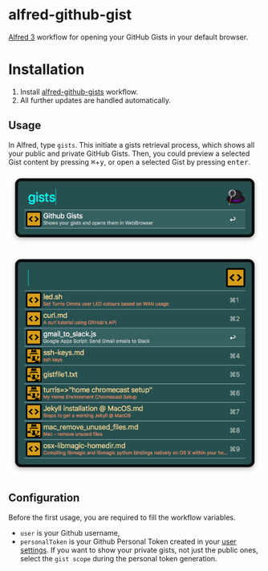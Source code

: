 # alfred-github-gist
[Alfred 3][1] workflow for opening your GitHub Gists in your default browser.

# Installation
1) Install [alfred-github-gists][2] workflow.
2) All further updates are handled automatically.

## Usage
In Alfred, type `gists`. This initiate a gists retrieval process, which shows all your public and private GitHub Gists.
Then, you could preview a selected Gist content by pressing <kbd>⌘</kbd>+<kbd>y</kbd>, or open a selected Gist by pressing <kbd>enter</kbd>.

![alfred-github-gist-menu](doc/images/alfred-gist-menu.png?raw=true "")

![alfred-github-gist-submenu](doc/images/alfred-gist-submenu.png?raw=true "")


## Configuration
Before the first usage, you are required to fill the workflow variables.

- `user` is your Github username,
- `personalToken` is your Github Personal Token created in your [user settings][3]. If you want to show your private gists, not just the public ones, select the `gist scope` during the personal token generation.

[1]: https://www.alfredapp.com/
[2]: https://github.com/vookimedlo/alfred-github-gists/releases/latest
[3]: https://github.com/settings/tokens

